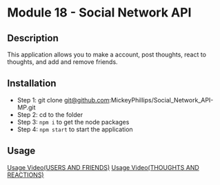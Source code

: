 # Module 18 - Social Network API

  

## Description
This application allows you to make a account, post thoughts, react to thoughts, and add and remove friends.



## Installation
- Step 1: git clone git@github.com:MickeyPhillips/Social_Network_API-MP.git
- Step 2: cd to the folder
- Step 3: `npm i` to get the node packages
- Step 4: `npm start` to start the application

## Usage
<a href="https://drive.google.com/file/d/1kr1F4npi05Dhxxno0JokWgCmRyBX4rxC/view">Usage Video(USERS AND FRIENDS)</a>
<a href="https://drive.google.com/file/d/1ZCF_4Aacow7rJIO2x2hJhzo9SrMRVcnp/view">Usage Video(THOUGHTS AND REACTIONS)</a>
